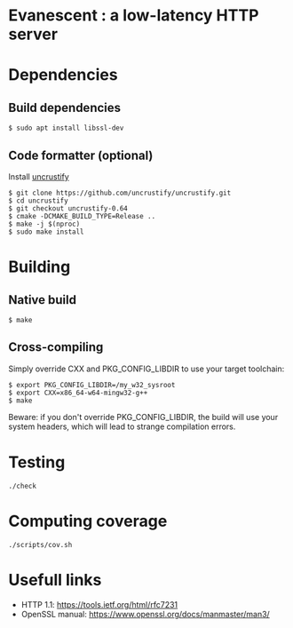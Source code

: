 # Evanescent : a low-latency HTTP server

# Dependencies

## Build dependencies

```
$ sudo apt install libssl-dev
```

## Code formatter (optional)

Install [uncrustify](https://github.com/uncrustify/uncrustify)

```
$ git clone https://github.com/uncrustify/uncrustify.git
$ cd uncrustify
$ git checkout uncrustify-0.64
$ cmake -DCMAKE_BUILD_TYPE=Release ..
$ make -j $(nproc)
$ sudo make install
```

# Building

## Native build

```
$ make
```

## Cross-compiling

Simply override CXX and PKG_CONFIG_LIBDIR to use your target toolchain:

```
$ export PKG_CONFIG_LIBDIR=/my_w32_sysroot
$ export CXX=x86_64-w64-mingw32-g++
$ make
```

Beware: if you don't override PKG_CONFIG_LIBDIR, the build will use your system
headers, which will lead to strange compilation errors.

# Testing

```
./check
```

# Computing coverage

```
./scripts/cov.sh
```

# Usefull links

 - HTTP 1.1: https://tools.ietf.org/html/rfc7231
 - OpenSSL manual: https://www.openssl.org/docs/manmaster/man3/
